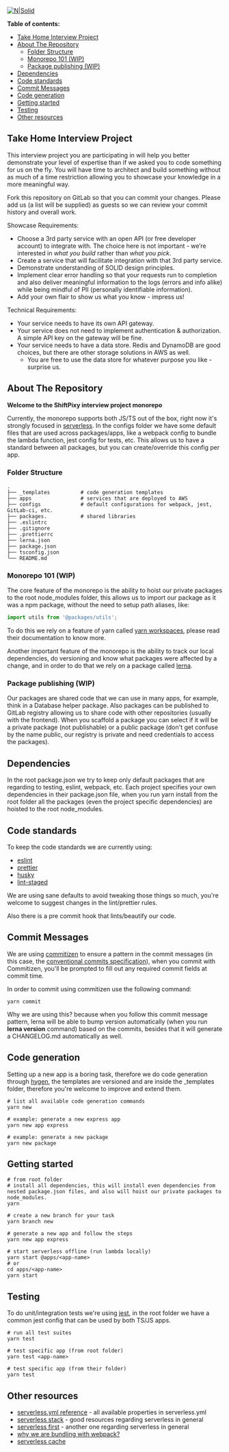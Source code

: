 [![N|Solid](https://shiftpixy.com/wp-content/uploads/2020/01/Logo-with-circle-R-small.png)](https://shiftpixy.com/)

**Table of contents:**

- [Take Home Interview Project](#take-home-interview-project)
- [About The Repository](#about-the-repository)
  - [Folder Structure](#folder-structure)
  - [Monorepo 101 (WIP)](#monorepo-101-wip)
  - [Package publishing (WIP)](#package-publishing-wip)
- [Dependencies](#dependencies)
- [Code standards](#code-standards)
- [Commit Messages](#commit-messages)
- [Code generation](#code-generation)
- [Getting started](#getting-started)
- [Testing](#testing)
- [Other resources](#other-resources)

## Take Home Interview Project

This interview project you are participating in will help you better demonstrate your level of expertise than if we asked you to code something for us on the fly. You will have time to architect and build something without as much of a time restriction allowing you to showcase your knowledge in a more meaningful way.

Fork this repository on GitLab so that you can commit your changes. Please add us (a list will be supplied) as guests so we can review your commit history and overall work.

Showcase Requirements:

- Choose a 3rd party service with an open API (or free developer account) to integrate with. The choice here is not important - we’re interested in _what you build_ rather than _what you pick_.
- Create a service that will facilitate integration with that 3rd party service.
- Demonstrate understanding of SOLID design principles.
- Implement clear error handling so that your requests run to completion and also deliver meaningful information to the logs (errors and info alike) while being mindful of PII (personally identifiable information).
- Add your own flair to show us what you know - impress us!

Technical Requirements:

- Your service needs to have its own API gateway.
- Your service does not need to implement authentication & authorization. A simple API key on the gateway will be fine.
- Your service needs to have a data store. Redis and DynamoDB are good choices, but there are other storage solutions in AWS as well.
  - You are free to use the data store for whatever purpose you like - surprise us.

## About The Repository

**Welcome to the ShiftPixy interview project monorepo**

Currently, the monorepo supports both JS/TS out of the box, right now it's strongly focused in [serverless](https://www.serverless.com/). In the configs folder we have some default files that are used across packages/apps, like a webpack config to bundle the lambda function, jest config for tests, etc. This allows us to have a standard between all packages, but you can create/override this config per app.

### Folder Structure

    .
    ├── _templates          # code generation templates
    ├── apps                # services that are deployed to AWS
    ├── configs             # default configurations for webpack, jest, GitLab-ci, etc.
    ├── packages.           # shared libraries
    ├── .eslintrc
    ├── .gitignore
    ├── .prettierrc
    ├── lerna.json
    ├── package.json
    ├── tsconfig.json
    └── README.md

### Monorepo 101 (WIP)

The core feature of the monorepo is the ability to hoist our private packages to the root node_modules folder,
this allows us to import our package as it was a npm package, without the need to setup path aliases, like:

```javascript
import utils from '@packages/utils';
```

To do this we rely on a feature of yarn called [yarn workspaces](https://classic.yarnpkg.com/en/docs/workspaces/), please read their documentation to know more.

Another important feature of the monorepo is the ability to track our local dependencies, do versioning and know what packages were affected by a change, and in order to do that we rely on a package called [lerna](https://github.com/lerna/lerna).

### Package publishing (WIP)

Our packages are shared code that we can use in many apps, for example, think in a Database helper package. Also packages can be published to GitLab registry allowing us to share code with other repositories (usually with the frontend). When you scaffold a package you can select if it will be a private package (not publishable) or a public package (don't get confuse by the name public, our registry is private and need credentials to access the packages).

## Dependencies

In the root package.json we try to keep only default packages that are regarding to testing, eslint, webpack, etc. Each project specifies your own dependencies in their package.json file, when you run yarn install from the root folder all the packages (even the project specific dependencies) are hoisted to the root node_modules.

## Code standards

To keep the code standards we are currently using:

- [eslint](https://eslint.org/)
- [prettier](https://prettier.io/)
- [husky](https://www.npmjs.com/package/husky)
- [lint-staged](https://github.com/okonet/lint-staged)

We are using sane defaults to avoid tweaking those things so much, you're welcome to suggest changes in the lint/prettier rules.

Also there is a pre commit hook that lints/beautify our code.

## Commit Messages

We are using [commitizen](https://github.com/commitizen/cz-cli) to ensure a pattern in the commit messages (in this case, the [conventional commits specification](https://www.conventionalcommits.org/en/v1.0.0/)), when you commit with Commitizen, you'll be prompted to fill out any required commit fields at commit time.

In order to commit using commitizen use the following command:

```
yarn commit
```

Why we are using this? because when you follow this commit message pattern, lerna will be able to bump version automatically (when you run **lerna version** command) based on the commits, besides that it will generate a CHANGELOG.md automatically as well.

## Code generation

Setting up a new app is a boring task, therefore we do code generation through [hygen](https://www.npmjs.com/package/hygen), the templates are versioned and are inside the \_templates folder, therefore you're welcome to improve and extend them.

```shell
# list all available code generation commands
yarn new

# example: generate a new express app
yarn new app express

# example: generate a new package
yarn new package
```

## Getting started

```shell
# from root folder
# install all dependencies, this will install even dependencies from nested package.json files, and also will hoist our private packages to node_modules.
yarn

# create a new branch for your task
yarn branch new

# generate a new app and follow the steps
yarn new app express

# start serverless offline (run lambda locally)
yarn start @apps/<app-name>
# or
cd apps/<app-name>
yarn start
```

## Testing

To do unit/integration tests we're using [jest](https://jestjs.io/), in the root folder we have a common jest config that can be used by both TS/JS apps.

```shell
# run all test suites
yarn test

# test specific app (from root folder)
yarn test <app-name>

# test specific app (from their folder)
yarn test
```

## Other resources

- [serverless.yml reference](https://www.serverless.com/framework/docs/providers/aws/guide/serverless.yml/) - all available properties in serverless.yml
- [serverless stack](https://serverless-stack.com/) - good resources regarding serverless in general
- [serverless first](https://serverlessfirst.com/articles/) - another one regarding serverless in general
- [why we are bundling with webpack?](https://www.gorillastack.com/news/optimizing-your-lambda-cold-starts-with-serverless-webpack/)
- [serverless cache](https://theburningmonk.com/2019/10/all-you-need-to-know-about-caching-for-serverless-applications/)
